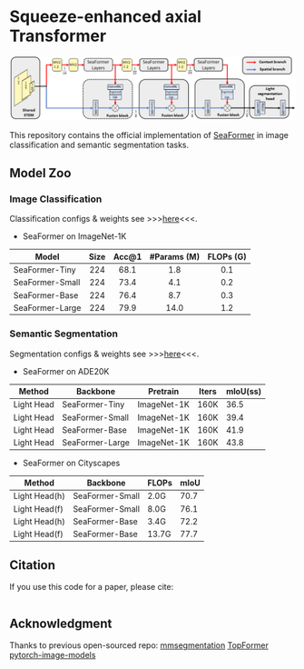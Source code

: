 # Squeeze-enhanced axial Transformer

<div align="center">
  <img width="1200", src="./seaformer.png">
</div>


This repository contains the official implementation of [SeaFormer](https://arxiv.org/abs/) in image classification and semantic segmentation tasks.


## Model Zoo

### Image Classification

Classification configs & weights see >>>[here](seaformer-cls/)<<<.

- SeaFormer on ImageNet-1K

| Model            | Size | Acc@1 | #Params (M) | FLOPs (G) |
|------------------|:----:|:-----:|:-----------:|:---------:|
| SeaFormer-Tiny   |  224 |  68.1 |     1.8     |    0.1    |
| SeaFormer-Small  |  224 |  73.4 |     4.1     |    0.2    |
| SeaFormer-Base   |  224 |  76.4 |     8.7     |    0.3    |
| SeaFormer-Large  |  224 |  79.9 |     14.0    |    1.2    |


### Semantic Segmentation

Segmentation configs & weights see >>>[here](seaformer-seg/)<<<.

- SeaFormer on ADE20K

| Method       |      Backbone    |   Pretrain  | Iters | mIoU(ss) |
|--------------|------------------|-------------|-------|----------|
|  Light Head  | SeaFormer-Tiny   | ImageNet-1K | 160K  | 36.5     |
|  Light Head  | SeaFormer-Small  | ImageNet-1K | 160K  | 39.4     |
|  Light Head  | SeaFormer-Base   | ImageNet-1K | 160K  | 41.9     |
|  Light Head  | SeaFormer-Large  | ImageNet-1K | 160K  | 43.8     |

- SeaFormer on Cityscapes

| Method         |      Backbone    |   FLOPs | mIoU |
|----------------|------------------|---------|----------|
|  Light Head(h) | SeaFormer-Small  |   2.0G  | 70.7     |
|  Light Head(f) | SeaFormer-Small  |   8.0G  | 76.1     |
|  Light Head(h) | SeaFormer-Base   |   3.4G  | 72.2     |
|  Light Head(f) | SeaFormer-Base   |   13.7G | 77.7     |


## Citation
If you use this code for a paper, please cite:

```

```

## Acknowledgment
Thanks to previous open-sourced repo: 
[mmsegmentation](https://github.com/open-mmlab/mmsegmentation) 
[TopFormer](https://github.com/hustvl/TopFormer) 
[pytorch-image-models](https://github.com/rwightman/pytorch-image-models)

